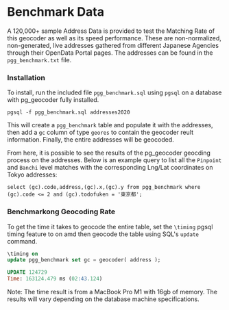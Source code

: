 # Benchmark Data

A 120,000+ sample Address Data is provided to test the Matching Rate of this geocoder as well as its speed performance. These are non-normalized, non-generated, live addresses gathered from different Japanese Agencies through their OpenData Portal pages. The addresses can be found in the `pgg_benchmark.txt` file.

### Installation 

To install, run the included file `pgg_benchmark.sql` using `pgsql` on a database with pg_geocoder fully installed. 

```shell
pgsql -f pgg_benchmark.sql addresses2020
```

This will create a `pgg_benchmark` table and populate it with the addresses, then add a `gc` column of type `geores` to contain the geocoder reult information. Finally, the entire addresses will be geocoded. 

From here, it is possible to see the results of the pg_geocoder geocding process on the addresses. Below is an example query to list all the `Pinpoint` and `Banchi` level matches with the corresponding Lng/Lat coordinates on Tokyo addresses:

```sqk 
select (gc).code,address,(gc).x,(gc).y from pgg_benchmark where (gc).code <= 2 and (gc).todofuken = '東京都';
```

### Benchmarkong Geocoding Rate

To get the time it takes to geocode the entire table, set the `\timing` pgsql timing feature to on amd then geocode the table using SQL's `update` command.

```sql 
\timing on
update pgg_benchmark set gc = geocoder( address );

UPDATE 124729
Time: 163124.479 ms (02:43.124)
```

Note: The time result is from a MacBook Pro M1 with 16gb of memory. The results will vary depending on the database machine specifications. 
